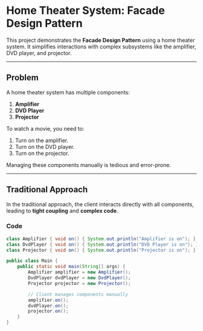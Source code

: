 # Home Theater System: Facade Design Pattern

This project demonstrates the **Facade Design Pattern** using a home theater system. It simplifies interactions with complex subsystems like the amplifier, DVD player, and projector.

---

## Problem

A home theater system has multiple components:
1. **Amplifier**
2. **DVD Player**
3. **Projector**

To watch a movie, you need to:
1. Turn on the amplifier.
2. Turn on the DVD player.
3. Turn on the projector.

Managing these components manually is tedious and error-prone.

---

## Traditional Approach

In the traditional approach, the client interacts directly with all components, leading to **tight coupling** and **complex code**.

### Code
```java
class Amplifier { void on() { System.out.println("Amplifier is on"); } }
class DvdPlayer { void on() { System.out.println("DVD Player is on"); } }
class Projector { void on() { System.out.println("Projector is on"); } }

public class Main {
    public static void main(String[] args) {
        Amplifier amplifier = new Amplifier();
        DvdPlayer dvdPlayer = new DvdPlayer();
        Projector projector = new Projector();

        // Client manages components manually
        amplifier.on();
        dvdPlayer.on();
        projector.on();
    }
}